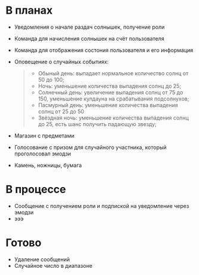 # В планах

* Уведомления о начале раздач солнышек, получение роли
* Команда для начисления солнышек на счёт пользователя
* Команда для отображения состония пользователя и его информация
* Оповещение о случайных событиях:

    > * Обыный день: выпадает нормальное количество солнц от 50 до 100;
    > * Ночь: уменьшение количества выпадения солнц до 25;
    > * Солнечный день: увеличение выпадения солнц от 75 до 150, уменьшение кулдауна на срабатывания подсолнухов;
    > * Пасмурный день: уменьшение количества выпадения солнц от 25 до 50
    > * Звёздная ночь: уменьшение количества выпадения солнц до 25, есть шанс получить падающую звезду;

* Магазин с предметами
* Голосование с призом для случайного участника, который проголосовал эмодзи
* Камень, ножницы, бумага

# В процессе

* Сообщение с получением роли и подпиской на уведомление через эмодзи
* эээ

# Готово

* Удаление сообщений
* Случайное число в диапазоне